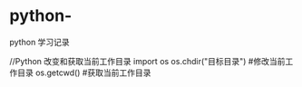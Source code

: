 # python-
python   学习记录

//Python 改变和获取当前工作目录
import os
os.chdir("目标目录")   #修改当前工作目录
os.getcwd()           #获取当前工作目录


